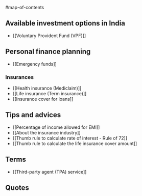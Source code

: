 #map-of-contents 

## Available investment options in India
- [[Voluntary Provident Fund (VPF)]]

## Personal finance planning
- [[Emergency funds]]

### Insurances
- [[Health insurance (Mediclaim)]]
- [[Life insurance (Term insurance)]]
- [[Insurance cover for loans]]

## Tips and advices
- [[Percentage of income allowed for EMI]]
- [[About the insurance industry]]
- [[Thumb rule to calculate rate of interest - Rule of 72]]
- [[Thumb rule to calculate the life insurance cover amount]]

## Terms
- [[Third-party agent (TPA) service]]

## Quotes